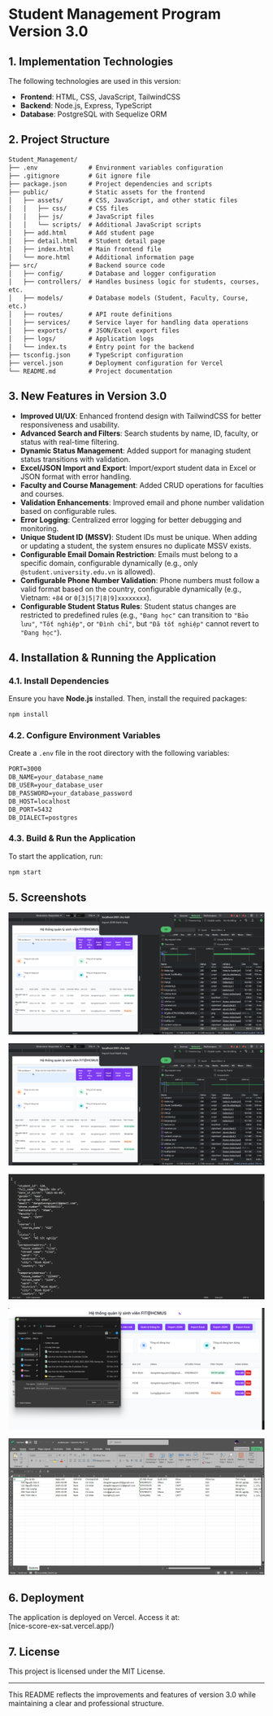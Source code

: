 # Student Management Program Version 3.0

## 1. Implementation Technologies  

The following technologies are used in this version:  

- **Frontend**: HTML, CSS, JavaScript, TailwindCSS  
- **Backend**: Node.js, Express, TypeScript  
- **Database**: PostgreSQL with Sequelize ORM  

## 2. Project Structure  

```
Student_Management/
├── .env              # Environment variables configuration
├── .gitignore        # Git ignore file
├── package.json      # Project dependencies and scripts
├── public/           # Static assets for the frontend
│   ├── assets/       # CSS, JavaScript, and other static files
│   │   ├── css/      # CSS files
│   │   ├── js/       # JavaScript files
│   │   └── scripts/  # Additional JavaScript scripts
│   ├── add.html      # Add student page
│   ├── detail.html   # Student detail page
│   ├── index.html    # Main frontend file
│   └── more.html     # Additional information page
├── src/              # Backend source code
│   ├── config/       # Database and logger configuration
│   ├── controllers/  # Handles business logic for students, courses, etc.
│   ├── models/       # Database models (Student, Faculty, Course, etc.)
│   ├── routes/       # API route definitions
│   ├── services/     # Service layer for handling data operations
│   ├── exports/      # JSON/Excel export files
│   ├── logs/         # Application logs
│   └── index.ts      # Entry point for the backend
├── tsconfig.json     # TypeScript configuration
├── vercel.json       # Deployment configuration for Vercel
└── README.md         # Project documentation
```

## 3. New Features in Version 3.0  

- **Improved UI/UX**: Enhanced frontend design with TailwindCSS for better responsiveness and usability.  
- **Advanced Search and Filters**: Search students by name, ID, faculty, or status with real-time filtering.  
- **Dynamic Status Management**: Added support for managing student status transitions with validation.  
- **Excel/JSON Import and Export**: Import/export student data in Excel or JSON format with error handling.  
- **Faculty and Course Management**: Added CRUD operations for faculties and courses.  
- **Validation Enhancements**: Improved email and phone number validation based on configurable rules.  
- **Error Logging**: Centralized error logging for better debugging and monitoring.  
- **Unique Student ID (MSSV)**: Student IDs must be unique. When adding or updating a student, the system ensures no duplicate MSSV exists.  
- **Configurable Email Domain Restriction**: Emails must belong to a specific domain, configurable dynamically (e.g., only `@student.university.edu.vn` is allowed).  
- **Configurable Phone Number Validation**: Phone numbers must follow a valid format based on the country, configurable dynamically (e.g., Vietnam: `+84` or `0[3|5|7|8|9]xxxxxxxx`).  
- **Configurable Student Status Rules**: Student status changes are restricted to predefined rules (e.g., `"Đang học"` can transition to `"Bảo lưu"`, `"Tốt nghiệp"`, or `"Đình chỉ"`, but `"Đã tốt nghiệp"` cannot revert to `"Đang học"`).  

## 4. Installation & Running the Application  

### 4.1. Install Dependencies  
Ensure you have **Node.js** installed. Then, install the required packages:  
```sh
npm install
```

### 4.2. Configure Environment Variables  
Create a `.env` file in the root directory with the following variables:  
```
PORT=3000
DB_NAME=your_database_name
DB_USER=your_database_user
DB_PASSWORD=your_database_password
DB_HOST=localhost
DB_PORT=5432
DB_DIALECT=postgres
```

### 4.3. Build & Run the Application  
To start the application, run:  
```sh
npm start
```

## 5. Screenshots
![Import JSON](screenshot/import_json.png)

![Import Excel](screenshot/import_excel.png)

![Export JSON](screenshot/export_json.png)

![Export Excel 1](screenshot/export_excel.png)

![Export Excel 2](screenshot/export_excel_2.png)

## 6. Deployment  
The application is deployed on Vercel. Access it at:  
[nice-score-ex-sat.vercel.app/)

## 7. License  
This project is licensed under the MIT License.

---

This README reflects the improvements and features of version 3.0 while maintaining a clear and professional structure.
